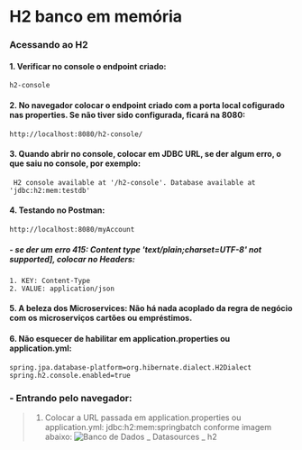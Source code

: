# H2 banco em memória
### Acessando ao H2
#### 1. Verificar no console o endpoint criado:
````
h2-console
````
#### 2. No navegador colocar o endpoint criado com a porta local cofigurado nas properties. Se não tiver sido configurada, ficará na 8080:
````
http://localhost:8080/h2-console/
````
#### 3. Quando abrir no console, colocar em JDBC URL, se der algum erro, o que saiu no console, por exemplo:
````
 H2 console available at '/h2-console'. Database available at 'jdbc:h2:mem:testdb'
````
#### 4. Testando no Postman:
````
http://localhost:8080/myAccount
````
##### - se der um erro 415: Content type 'text/plain;charset=UTF-8' not supported], colocar no Headers:
````
1. KEY: Content-Type
2. VALUE: application/json
````
#### 5. A beleza dos Microservices: Não há nada acoplado da regra de negócio com os microserviços cartões ou empréstimos.

#### 6. Não esquecer de habilitar em application.properties ou application.yml:
````
spring.jpa.database-platform=org.hibernate.dialect.H2Dialect
spring.h2.console.enabled=true
````

### - Entrando pelo navegador:
> 1. Colocar a URL passada em application.properties ou application.yml: jdbc:h2:mem:springbatch conforme imagem abaixo:
![Banco de Dados _ Datasources _  h2](https://user-images.githubusercontent.com/46926951/216785573-8dc04eb4-68b8-4a06-984e-e7ae780e0f55.png)
